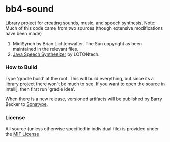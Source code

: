 # bb4-sound


Library project for creating sounds, music, and speech synthesis.
Note: Much of this code came from two sources (though extensive modifications have been made)
  1) MidiSynch by Brian Lichtenwalter. The Sun copyright as been maintained in the relevant files.
  2) [Java Speech Synthesizer](http://www.javaworld.com/javaworld/jw-08-2001/jw-0817-javatalk.html?page=1) by LOTONtech.

### How to Build
Type 'gradle build' at the root. This will build everything, but since its a library project there won't be much to see.
If you want to open the source in Intellij, then first run 'gradle idea'.

When there is a new release, versioned artifacts will be published by Barry Becker to [Sonatype](https://oss.sonatype.org).

### License
All source (unless otherwise specified in individual file) is provided under the [MIT License](http://www.opensource.org/licenses/MIT)




